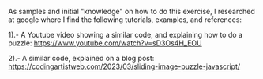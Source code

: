 As samples and initial "knowledge" on how to do this exercise, I researched at google where I find the following tutorials, examples, and references:

1).- A Youtube video showing a similar code, and explaining how to do a puzzle:
https://www.youtube.com/watch?v=sD3Os4H_EOU

2).- A similar code, explained on a blog post:
https://codingartistweb.com/2023/03/sliding-image-puzzle-javascript/



